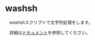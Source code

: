 ﻿# washsh

　washshスクリプトで文字列処理をします。

　詳細は[ドキュメント](https://longfish801.github.io/gitdoc/washsh/)を参照してください。
